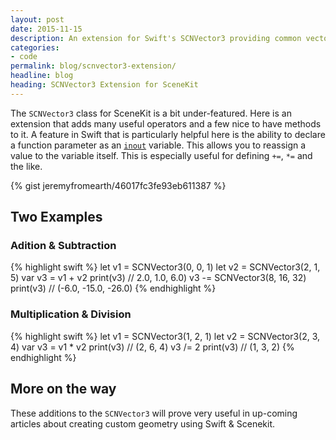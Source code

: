 ```yaml
---
layout: post
date: 2015-11-15
description: An extension for Swift's SCNVector3 providing common vector operations
categories:
- code
permalink: blog/scnvector3-extension/
headline: blog
heading: SCNVector3 Extension for SceneKit
---
```

The `SCNVector3` class for SceneKit is a bit under-featured. Here is an extension that adds many useful operators and a few nice to have methods to it. A feature in Swift that is particularly helpful here is the ability to declare a function parameter as an [`inout`](https://developer.apple.com/library/prerelease/ios/documentation/Swift/Conceptual/Swift_Programming_Language/Declarations.html#//apple_ref/doc/uid/TP40014097-CH34-ID545) variable. This allows you to reassign a value to the variable itself. This is especially useful for defining `+=`, `*=` and the like.

{% gist jeremyfromearth/46017fc3fe93eb611387 %}

## Two Examples

### Adition & Subtraction
{% highlight swift %}
let v1 = SCNVector3(0, 0, 1)
let v2 = SCNVector3(2, 1, 5)
var v3 = v1 + v2
print(v3) // 2.0, 1.0, 6.0)
v3 -= SCNVector3(8, 16, 32)
print(v3) // (-6.0, -15.0, -26.0)
{% endhighlight %}

### Multiplication & Division
{% highlight swift %}
let v1 = SCNVector3(1, 2, 1)
let v2 = SCNVector3(2, 3, 4)
var v3 = v1 * v2
print(v3) // (2, 6, 4)
v3 /= 2
print(v3) // (1, 3, 2)
{% endhighlight %}

## More on the way
These additions to the `SCNVector3` will prove very useful in up-coming articles about creating custom geometry using Swift & Scenekit.
